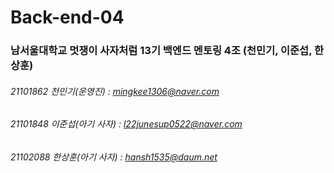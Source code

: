 # Back-end-04
### 남서울대학교 멋쟁이 사자처럼 13기 백엔드 멘토링 4조 (천민기, 이준섭, 한상훈)

###### 21101862 천민기(운영진) : mingkee1306@naver.com  
###### 21101848 이준섭(아기 사자) : l22junesup0522@naver.com  
###### 21102088 한상훈(아기 사자) : hansh1535@daum.net

